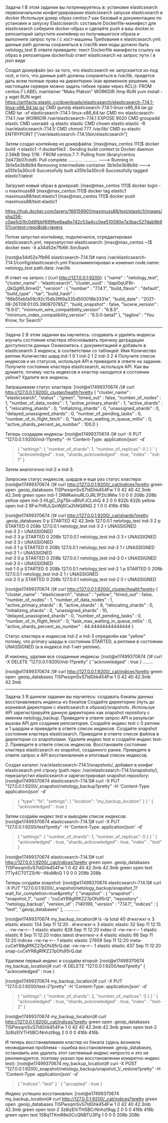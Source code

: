Задача 1
В этом задании вы потренируетесь в:
    установке elasticsearch
    первоначальном конфигурировании elastcisearch
    запуске elasticsearch в docker
Используя докер образ centos:7 как базовый и документацию по установке и запуску Elastcisearch:
    составьте Dockerfile-манифест для elasticsearch
    соберите docker-образ и сделайте push в ваш docker.io репозиторий
    запустите контейнер из получившегося образа и выполните запрос пути / c хост-машины
Требования к elasticsearch.yml:
    данные path должны сохраняться в /var/lib
    имя ноды должно быть netology_test
В ответе приведите:
    текст Dockerfile манифеста
    ссылку на образ в репозитории dockerhub
    ответ elasticsearch на запрос пути / в json виде


Создал докерфайл (из-за того, что elasticsearch не запускается из-под root, и того, что данные path должны сохраняться в /var/lib, придется дать всем полные права на директорию (как временное решение, на настоящем сервере можно задать гибкие права через ACL)):
FROM centos:7
LABEL maintainer "Maks Plaksin"
WORKDIR /tmp
RUN yum install -y wget
RUN wget https://artifacts.elastic.co/downloads/elasticsearch/elasticsearch-7.14.1-linux-x86_64.tar.gz
CMD gunzip elasticsearch-7.14.1-linux-x86_64.tar.gz
CMD tar -xf elasticsearch-7.14.1-linux-x86_64.tar
CMD mv elasticsearch-7.14.1 /var
WORKDIR /var/elasticsearch-7.14.1
EXPOSE 9020
CMD groupadd elastic
CMD useradd -g elastic elastic
CMD chown elastic:elastic -R /var/elasticsearch-7.14.1/
CMD chmod 777 /var/lib/
CMD su elastic
ENTRYPOINT ["/var/elasticsearch-7.14.1/bin/elasticsearch"]

Затем создал контейнер из докерфайла:
[max@max_centos 111]$ docker build -t elastic1 -f dockerfile3 .
Sending build context to Docker daemon   2.56kB
Step 1/16 : FROM centos:7
7: Pulling from library/centos
2d473b07cdd5: Pull complete 
...........
...........
 ---> Running in 3b1e5e3b8b9d
Removing intermediate container 3b1e5e3b8b9d
 ---> a35fe3a30cc6
Successfully built a35fe3a30cc6
Successfully tagged elastic1:latest

Загрузил новый образ в докерхаб:
[max@max_centos 111]$ docker login -u maximuss88
[max@max_centos 111]$ docker tag elastic1 maximuss88/test:elastic1
[max@max_centos 111]$ docker push maximuss88/test:elastic1

https://hub.docker.com/layers/166159901/maximuss88/test/elastic1/images/sha256-c0ae1cb1fc0d9fbbf699fee6aa8e742c53a4cc0ee510590e7a3bac527dab9b95?context=repo&tab=layers

Потом запустил контейнер, подключился, отредактировал elasticsearch.yml, перезапустил elasticsearch:
[max@max_centos ~]$ docker exec -it a34d52e7fb66 /bin/bash

[root@a34d52e7fb66 elasticsearch-7.14.1]# nano /var/elasticsearch-7.14.1/config/elasticsearch.yml
Раскомментировал и изменил
node.name: netology_test
path.data: /var/lib

И ответ на запрос / (curl http://127.0.0.1:9200):
{
  "name" : "netology_test",
  "cluster_name" : "elasticsearch",
  "cluster_uuid" : "dapi0qUFRr-_QkQgWL6mwQ",
  "version" : {
    "number" : "7.14.1",
    "build_flavor" : "default",
    "build_type" : "tar",
    "build_hash" : "66b55ebfa59c92c15db3f69a335d500018b3331e",
    "build_date" : "2021-08-26T09:01:05.390870785Z",
    "build_snapshot" : false,
    "lucene_version" : "8.9.0",
    "minimum_wire_compatibility_version" : "6.8.0",
    "minimum_index_compatibility_version" : "6.0.0-beta1"
  },
  "tagline" : "You Know, for Search"

**********
Задача 2
В этом задании вы научитесь:
    создавать и удалять индексы
    изучать состояние кластера
    обосновывать причину деградации доступности данных
Ознакомтесь с документацией и добавьте в elasticsearch 3 индекса, в соответствии со таблицей:
Имя 	Количество реплик 	Количество шард
ind-1   	0 	        1
ind-2 	        1 	        2
ind-3    	2 	        4
Получите список индексов и их статусов, используя API и приведите в ответе на задание.
Получите состояние кластера elasticsearch, используя API.
Как вы думаете, почему часть индексов и кластер находится в состоянии yellow?
Удалите все индексы.


Запрашиваем статус кластера:
[root@e17499370674 /]# curl http://127.0.0.1:9200/_cluster/health?pretty
{
  "cluster_name" : "elasticsearch",
  "status" : "green",
  "timed_out" : false,
  "number_of_nodes" : 1,
  "number_of_data_nodes" : 1,
  "active_primary_shards" : 1,
  "active_shards" : 1,
  "relocating_shards" : 0,
  "initializing_shards" : 0,
  "unassigned_shards" : 0,
  "delayed_unassigned_shards" : 0,
  "number_of_pending_tasks" : 0,
  "number_of_in_flight_fetch" : 0,
  "task_max_waiting_in_queue_millis" : 0,
  "active_shards_percent_as_number" : 100.0
}

Теперь создадим индексы:
[root@e17499370674 /]# curl -X PUT "127.0.0.1:9200/ind-1?pretty" -H 'Content-Type: application/json' -d'
> {
>   "settings": {
>     "number_of_shards": 1,
>     "number_of_replicas": 0
>   }
> }
> '
{
  "acknowledged" : true,
  "shards_acknowledged" : true,
  "index" : "ind-1"
}

Затем аналогично ind-2 и ind-3.

Запросим статус индексов, шардов и еще раз статус кластера:
[root@e17499370674 /]# curl http://127.0.0.1:9200/_cat/indices?pretty
green  open .geoip_databases TlSPwsqmSvS7ldGhk454Fw 1 0 42 40 42.3mb 42.3mb
green  open ind-1            2RMKwlnuRLOJRL1P2lc9Mw 1 0  0  0   208b   208b
yellow open ind-3            HLgC_Dg7Sk-uBfoFJCLxhQ 4 2  0  0   832b   832b
yellow open ind-2            RFw7HRJLQxWj6Ca2hNQ6NQ 2 1  0  0   416b   416b

[root@e17499370674 /]# curl http://127.0.0.1:9200/_cat/shards?pretty
.geoip_databases 0 p STARTED    42 42.3mb 127.0.0.1 netology_test
ind-3            2 p STARTED     0   208b 127.0.0.1 netology_test
ind-3            2 r UNASSIGNED                     
ind-3            2 r UNASSIGNED                     
ind-3            3 p STARTED     0   208b 127.0.0.1 netology_test
ind-3            3 r UNASSIGNED                     
ind-3            3 r UNASSIGNED                     
ind-3            1 p STARTED     0   208b 127.0.0.1 netology_test
ind-3            1 r UNASSIGNED                     
ind-3            1 r UNASSIGNED                     
ind-3            0 p STARTED     0   208b 127.0.0.1 netology_test
ind-3            0 r UNASSIGNED                     
ind-3            0 r UNASSIGNED                     
ind-1            0 p STARTED     0   208b 127.0.0.1 netology_test
ind-2            1 p STARTED     0   208b 127.0.0.1 netology_test
ind-2            1 r UNASSIGNED                     
ind-2            0 p STARTED     0   208b 127.0.0.1 netology_test
ind-2            0 r UNASSIGNED

[root@e17499370674 /]# curl http://127.0.0.1:9200/_cluster/health?pretty
{
  "cluster_name" : "elasticsearch",
  "status" : "yellow",
  "timed_out" : false,
  "number_of_nodes" : 1,
  "number_of_data_nodes" : 1,
  "active_primary_shards" : 8,
  "active_shards" : 8,
  "relocating_shards" : 0,
  "initializing_shards" : 0,
  "unassigned_shards" : 10,
  "delayed_unassigned_shards" : 0,
  "number_of_pending_tasks" : 0,
  "number_of_in_flight_fetch" : 0,
  "task_max_waiting_in_queue_millis" : 0,
  "active_shards_percent_as_number" : 44.44444444444444
}

Статус кластера и индексов ind-2 и ind-3 определён как "yellow" потому, что primary шарды в состоянии STARTED, а реплики в состоянии UNASSIGNED (а в индексе ind-1 нет реплик).

И наконец, удалим все созданные индексы:
[root@e17499370674 /]# curl -X DELETE "127.0.0.1:9200/ind-1?pretty"
{
  "acknowledged" : true
}
........

[root@e17499370674 /]# curl http://127.0.0.1:9200/_cat/indices?pretty
green open .geoip_databases TlSPwsqmSvS7ldGhk454Fw 1 0 42 40 42.3mb 42.3mb
 
**********
Задача 3
В данном задании вы научитесь:
    создавать бэкапы данных
    восстанавливать индексы из бэкапов
Создайте директорию {путь до корневой директории с elasticsearch в образе}/snapshots.
Используя API зарегистрируйте данную директорию как snapshot repository c именем netology_backup.
Приведите в ответе запрос API и результат вызова API для создания репозитория.
Создайте индекс test с 0 реплик и 1 шардом и приведите в ответе список индексов.
Создайте snapshot состояния кластера elasticsearch.
Приведите в ответе список файлов в директории со snapshotами.
Удалите индекс test и создайте индекс test-2. Приведите в ответе список индексов.
Восстановите состояние кластера elasticsearch из snapshot, созданного ранее.
Приведите в ответе запрос к API восстановления и итоговый список индексов.


Создал каталог /var/elasticsearch-7.14.1/snapshots/, добавил в конфиг elasticsearch.yml строку (path.repo: /var/elasticsearch-7.14.1/snapshots/), перезапустил elasticsearch и зарегистрировал snapshot repository:
[root@e17499370674 elasticsearch-7.14.1]# curl -X PUT "127.0.0.1:9200/_snapshot/netology_backup?pretty" -H 'Content-Type: application/json' -d'
> {
>   "type": "fs",
>   "settings": {
>     "location": "my_backup_location"
>   }
> }
> '
{
  "acknowledged" : true
}

Затем создаём индекс test и выводим список индексов:
[root@e17499370674 elasticsearch-7.14.1]# curl -X PUT "127.0.0.1:9200/test?pretty" -H 'Content-Type: application/json' -d'
> {
>   "settings": {
>     "number_of_shards": 1,
>     "number_of_replicas": 0
>   }
> }
> '
{
  "acknowledged" : true,
  "shards_acknowledged" : true,
  "index" : "test"
}

[root@e17499370674 elasticsearch-7.14.1]# curl http://127.0.0.1:9200/_cat/indices?pretty
green open .geoip_databases TlSPwsqmSvS7ldGhk454Fw 1 0 42 40 42.3mb 42.3mb
green open test             7T1y4CT0TZSrN--tNuMbiQ 1 0  0  0   208b   208b

Теперь создаём snapshot:
[root@e17499370674 elasticsearch-7.14.1]# curl -X PUT "127.0.0.1:9200/_snapshot/netology_backup/snapshot_1?wait_for_completion=true&pretty"
{
  "snapshot" : {
    "snapshot" : "snapshot_1",
    "uuid" : "cuCeYR8gRfKZ27pOfs95rQ",
    "repository" : "netology_backup",
    "version_id" : 7140199,
    "version" : "7.14.1",
    "indices" : [
      "test",
      ".geoip_databases"
    ],
............

[root@e17499370674 my_backup_location]# ls -la
total 40
drwxrwxr-x 3 elastic elastic   134 Sep 11 12:20 .
drwxrwxr-x 3 elastic elastic    32 Sep 11 12:15 ..
-rw-rw-r-- 1 elastic elastic   828 Sep 11 12:20 index-0
-rw-rw-r-- 1 elastic elastic     8 Sep 11 12:20 index.latest
drwxrwxr-x 4 elastic elastic    66 Sep 11 12:20 indices
-rw-rw-r-- 1 elastic elastic 27659 Sep 11 12:20 meta-cuCeYR8gRfKZ27pOfs95rQ.dat
-rw-rw-r-- 1 elastic elastic   437 Sep 11 12:20 snap-cuCeYR8gRfKZ27pOfs95rQ.dat

Удаляем первый индекс и создаём второй:
[root@e17499370674 my_backup_location]# curl -X DELETE "127.0.0.1:9200/test?pretty"
{
  "acknowledged" : true
}

[root@e17499370674 my_backup_location]# curl -X PUT "127.0.0.1:9200/test-2?pretty" -H 'Content-Type: application/json' -d'
> {
>   "settings": {
>     "number_of_shards": 2,
>     "number_of_replicas": 0
>   }
> }
> '
{
  "acknowledged" : true,
  "shards_acknowledged" : true,
  "index" : "test-2"
}

[root@e17499370674 my_backup_location]# curl http://127.0.0.1:9200/_cat/indices?pretty
green open .geoip_databases TlSPwsqmSvS7ldGhk454Fw 1 0 42 40 42.3mb 42.3mb
green open test-2           3z8izElVTHSBCrNnhzt9qg 2 0  0  0   416b   416b

И теперь восстанавливаем кластер из бэкапа (здесь возникла неожиданная проблема - ошибка восстановления .geoip_databases, остановить или удалить этот системный индекс непросто и это не рекомендуется, поэтому указал при восстановлении конкретно индекс test):
[root@e17499370674 my_backup_location]# curl -X POST "127.0.0.1:9200/_snapshot/netology_backup/snapshot_1/_restore?pretty" -H 'Content-Type: application/json' -d'
> {
>   "indices": "test"
> }
> '
{
  "accepted" : true
}

Индекс успешно восстановлен:
[root@e17499370674 my_backup_location]# curl http://127.0.0.1:9200/_cat/indices?pretty
green open .geoip_databases TlSPwsqmSvS7ldGhk454Fw 1 0 42 40 42.3mb 42.3mb
green open test-2           3z8izElVTHSBCrNnhzt9qg 2 0  0  0   416b   416b
green open test             1SBq1TKmR8e0CcQNBTU3Pg 1 0  0  0   208b   208b

